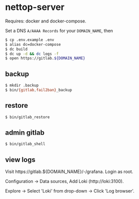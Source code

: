 # nettop-server

Requires: docker and docker-compose.

Set a DNS `A/AAAA Records` for your `DOMAIN_NAME`, then

```bash
$ cp .env.example .env
$ alias dc=docker-compose
$ dc build
$ dc up -d && dc logs -f
$ open https://gitlab.${DOMAIN_NAME}
```

## backup

```bash
$ mkdir .backup
$ bin/{gitlab,fail2ban}_backup
```

## restore

```bash
$ bin/gitlab_restore
```

## admin gitlab

```bash
$ bin/gitlab_shell
```

## view logs

Visit https://gitlab.${DOMAIN_NAME}/-/grafana. Login as root.

Configuration -> Data sources, Add Loki (http://loki:3100).

Explore -> Select 'Loki' from drop-down -> Click 'Log browser'.

